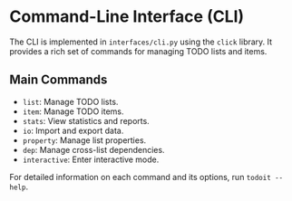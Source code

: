 # Command-Line Interface (CLI)

The CLI is implemented in `interfaces/cli.py` using the `click` library. It provides a rich set of commands for managing TODO lists and items.

## Main Commands

*   `list`: Manage TODO lists.
*   `item`: Manage TODO items.
*   `stats`: View statistics and reports.
*   `io`: Import and export data.
*   `property`: Manage list properties.
*   `dep`: Manage cross-list dependencies.
*   `interactive`: Enter interactive mode.

For detailed information on each command and its options, run `todoit --help`.
